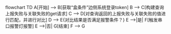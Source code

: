 flowchart TD
    A[开始] --> B[获取“盒条件”边侧系统登录token]
    B --> C[构建查询上报失败与关联失败的get请求]
    C --> D[对查询返回的上报失败与关联失败的值进行匹配，并进行对比]
    D --> E{对比结果是否满足报警条件？}
    E -->|是| F[触发串口报警灯报警]
    E -->|否| G[结束]
    F --> G

